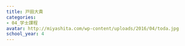 ```yaml
---
title: 戸田大貴
categories:
- 04_学士課程
avatar: http://miyashita.com/wp-content/uploads/2016/04/toda.jpg
school_year: 4
---
```


